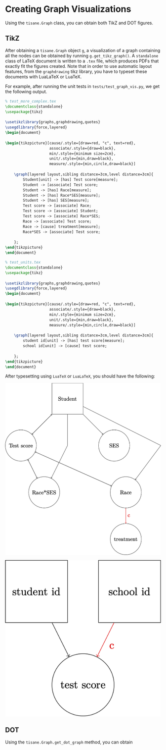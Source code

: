 # Creating Graph Visualizations
Using the `tisane.Graph` class, you can obtain both TikZ and DOT figures.


## TikZ

After obtaining a `tisane.Graph` object `g`, a visualization of a graph containing
all the nodes can be obtained by running `g.get_tikz_graph()`. A `standalone`
class of LaTeX document is
written to a `.tex` file, which produces PDFs that exactly fit the figures created.
Note that in order to use automatic layout features, from the `graphdrawing` tikz
library, you have to typeset these documents with LuaLaTeX or LuaTeX.

For example, after running the unit tests in `tests/test_graph_vis.py`, we get the
following output.

```LaTeX
% test_more_complex.tex
\documentclass{standalone}
\usepackage{tikz}

\usetikzlibrary{graphs,graphdrawing,quotes}
\usegdlibrary{force,layered}
\begin{document}

\begin{tikzpicture}[cause/.style={draw=red, "c", text=red},
                    associate/.style={draw=black},
                    min/.style={minimum size=2cm},
                    unit/.style={min,draw=black},
                    measure/.style={min,circle,draw=black}]

    \graph[layered layout,sibling distance=3cm,level distance=3cm]{
		Student[unit] -> [has] Test score[measure];
		Student -> [associate] Test score;
		Student -> [has] Race[measure];
		Student -> [has] Race*SES[measure];
		Student -> [has] SES[measure];
		Test score -> [associate] Race;
		Test score -> [associate] Student;
		Test score -> [associate] Race*SES;
		Race -> [associate] Test score;
		Race -> [cause] treatment[measure];
		Race*SES -> [associate] Test score;

    };
\end{tikzpicture}
\end{document}
```

```LaTeX
% test_units.tex
\documentclass{standalone}
\usepackage{tikz}

\usetikzlibrary{graphs,graphdrawing,quotes}
\usegdlibrary{force,layered}
\begin{document}

\begin{tikzpicture}[cause/.style={draw=red, "c", text=red},
                    associate/.style={draw=black},
                    min/.style={minimum size=2cm},
                    unit/.style={min,draw=black},
                    measure/.style={min,circle,draw=black}]

    \graph[layered layout,sibling distance=3cm,level distance=3cm]{
		student id[unit] -> [has] test score[measure];
		school id[unit] -> [cause] test score;

    };
\end{tikzpicture}
\end{document}
```

After typesetting using `LuaTeX` or `LuaLaTeX`, you should have the following:

![A graph containing four nodes, Student (square shaped), Test Score (circle shaped), Race (circle shaped), Race*SES (circle shaped), SES (circle shaped), and treatment (circle shaped).](examples/standalone1.png?raw=true)

![A graph containing the nodes student id, test score, and school. Student id and school are circles, and test score is a rectangle. There are arrows between student id and test score, and school id and test score. The arrow from school id to test score is red, and has a c next to it.](examples/standalone2.png?raw=true)

## DOT

Using the `tisane.Graph.get_dot_graph` method, you can obtain 
